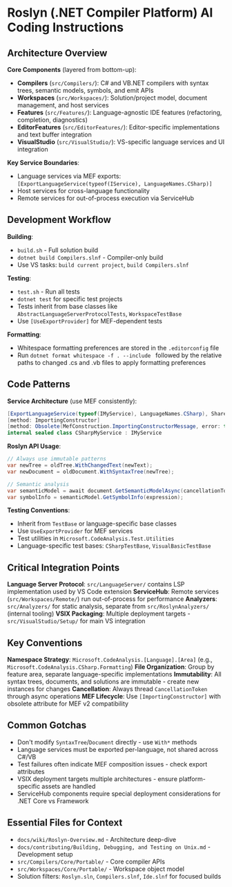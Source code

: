 # Roslyn (.NET Compiler Platform) AI Coding Instructions

## Architecture Overview

**Core Components** (layered from bottom-up):
- **Compilers** (`src/Compilers/`): C# and VB.NET compilers with syntax trees, semantic models, symbols, and emit APIs
- **Workspaces** (`src/Workspaces/`): Solution/project model, document management, and host services
- **Features** (`src/Features/`): Language-agnostic IDE features (refactoring, completion, diagnostics)
- **EditorFeatures** (`src/EditorFeatures/`): Editor-specific implementations and text buffer integration
- **VisualStudio** (`src/VisualStudio/`): VS-specific language services and UI integration

**Key Service Boundaries**:
- Language services via MEF exports: `[ExportLanguageService(typeof(IService), LanguageNames.CSharp)]`
- Host services for cross-language functionality
- Remote services for out-of-process execution via ServiceHub

## Development Workflow

**Building**:
- `build.sh` - Full solution build
- `dotnet build Compilers.slnf` - Compiler-only build  
- Use VS tasks: `build current project`, `build Compilers.slnf`

**Testing**:
- `test.sh` - Run all tests
- `dotnet test` for specific test projects
- Tests inherit from base classes like `AbstractLanguageServerProtocolTests`, `WorkspaceTestBase`
- Use `[UseExportProvider]` for MEF-dependent tests

**Formatting**:
- Whitespace formatting preferences are stored in the `.editorconfig` file
- Run `dotnet format whitespace -f . --include ` followed by the relative paths to changed .cs and .vb files to apply formatting preferences

## Code Patterns

**Service Architecture** (use MEF consistently):
```csharp
[ExportLanguageService(typeof(IMyService), LanguageNames.CSharp), Shared]
[method: ImportingConstructor]
[method: Obsolete(MefConstruction.ImportingConstructorMessage, error: true)]
internal sealed class CSharpMyService : IMyService
```

**Roslyn API Usage**:
```csharp
// Always use immutable patterns
var newTree = oldTree.WithChangedText(newText);
var newDocument = oldDocument.WithSyntaxTree(newTree);

// Semantic analysis
var semanticModel = await document.GetSemanticModelAsync(cancellationToken);
var symbolInfo = semanticModel.GetSymbolInfo(expression);
```

**Testing Conventions**:
- Inherit from `TestBase` or language-specific base classes
- Use `UseExportProvider` for MEF services
- Test utilities in `Microsoft.CodeAnalysis.Test.Utilities`
- Language-specific test bases: `CSharpTestBase`, `VisualBasicTestBase`

## Critical Integration Points

**Language Server Protocol**: `src/LanguageServer/` contains LSP implementation used by VS Code extension
**ServiceHub**: Remote services (`src/Workspaces/Remote/`) run out-of-process for performance
**Analyzers**: `src/Analyzers/` for static analysis, separate from `src/RoslynAnalyzers/` (internal tooling)
**VSIX Packaging**: Multiple deployment targets - `src/VisualStudio/Setup/` for main VS integration

## Key Conventions

**Namespace Strategy**: `Microsoft.CodeAnalysis.[Language].[Area]` (e.g., `Microsoft.CodeAnalysis.CSharp.Formatting`)
**File Organization**: Group by feature area, separate language-specific implementations
**Immutability**: All syntax trees, documents, and solutions are immutable - create new instances for changes
**Cancellation**: Always thread `CancellationToken` through async operations
**MEF Lifecycle**: Use `[ImportingConstructor]` with obsolete attribute for MEF v2 compatibility

## Common Gotchas

- Don't modify `SyntaxTree`/`Document` directly - use `With*` methods
- Language services must be exported per-language, not shared across C#/VB
- Test failures often indicate MEF composition issues - check export attributes
- VSIX deployment targets multiple architectures - ensure platform-specific assets are handled
- ServiceHub components require special deployment considerations for .NET Core vs Framework

## Essential Files for Context

- `docs/wiki/Roslyn-Overview.md` - Architecture deep-dive
- `docs/contributing/Building, Debugging, and Testing on Unix.md` - Development setup
- `src/Compilers/Core/Portable/` - Core compiler APIs
- `src/Workspaces/Core/Portable/` - Workspace object model
- Solution filters: `Roslyn.sln`, `Compilers.slnf`, `Ide.slnf` for focused builds